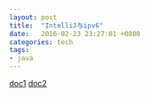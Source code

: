 ```yaml
---
layout: post
title:  "IntelliJ与ipv6"
date:   2016-02-23 23:27:01 +0800
categories: tech
tags:
- java
---
```


[doc1](https://segmentfault.com/a/1190000003012725)
[doc2](https://intellij-support.jetbrains.com/hc/en-us/articles/207241215-Network-connectivity-issues-when-running-under-Java-1-7)
